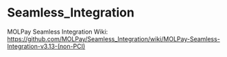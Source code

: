# Seamless_Integration
MOLPay Seamless Integration Wiki: 
https://github.com/MOLPay/Seamless_Integration/wiki/MOLPay-Seamless-Integration-v3.13-(non-PCI)
